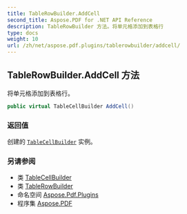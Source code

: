 ```yaml
---
title: TableRowBuilder.AddCell
second_title: Aspose.PDF for .NET API Reference
description: TableRowBuilder 方法。将单元格添加到表格行
type: docs
weight: 10
url: /zh/net/aspose.pdf.plugins/tablerowbuilder/addcell/
---
```

## TableRowBuilder.AddCell 方法

将单元格添加到表格行。

```csharp
public virtual TableCellBuilder AddCell()
```

### 返回值

创建的 [`TableCellBuilder`](../../tablecellbuilder/) 实例。

### 另请参阅

* 类 [TableCellBuilder](../../tablecellbuilder/)
* 类 [TableRowBuilder](../)
* 命名空间 [Aspose.Pdf.Plugins](../../../aspose.pdf.plugins/)
* 程序集 [Aspose.PDF](../../../)